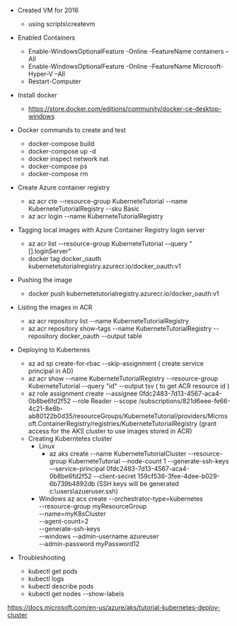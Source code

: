 * Created VM for 2016
    * using scripts\createvm
* Enabled Containers
    * Enable-WindowsOptionalFeature -Online -FeatureName containers –All
    * Enable-WindowsOptionalFeature -Online -FeatureName Microsoft-Hyper-V –All
    * Restart-Computer
* Install docker
    * https://store.docker.com/editions/community/docker-ce-desktop-windows

* Docker commands to create and test
    * docker-compose build
    * docker-compose up -d
    * docker inspect network nat
    * docker-compose ps
    * docker-compose rm

* Create Azure container registry
    * az acr cte --resource-group KuberneteTutorial --name KuberneteTutorialRegistry --sku Basic
    * az acr login --name KuberneteTutorialRegistry
* Tagging local images with Azure Container Registry login server
    * az acr list --resource-group KuberneteTutorial --query "[].loginServer"
    * docker tag docker_oauth kubernetetutorialregistry.azurecr.io/docker_oauth:v1
* Pushing the image
    * docker push kubernetetutorialregistry.azurecr.io/docker_oauth:v1
* Listing the images in ACR
    * az acr repository list --name KuberneteTutorialRegistry
    * az acr repository show-tags --name KuberneteTutorialRegistry --repository docker_oauth --output table

* Deploying to Kubertenes
    * az ad sp create-for-rbac --skip-assignment  ( create service principal in AD)
    * az acr show --name KuberneteTutorialRegistry --resource-group KuberneteTutorial --query "id" --output tsv ( to get ACR resource id )
    * az role assignment create --assignee 0fdc2483-7d13-4567-aca4-0b8be6fd2f52 --role Reader --scope /subscriptions/821d6eee-fe66-4c21-8e8b-ab80122b0d35/resourceGroups/KuberneteTutorial/providers/Microsoft.ContainerRegistry/registries/KuberneteTutorialRegistry (grant access for the AKS cluster to use images stored in ACR)
    * Creating Kuberntetes cluster
        * Linux
            * az aks create --name KuberneteTutorialCluster --resource-group KuberneteTutorial --node-count 1 --generate-ssh-keys --service-principal 0fdc2483-7d13-4567-aca4-0b8be6fd2f52 --client-secret 159cf536-3fee-4dee-b029-6b739b4892db (SSH keys will be generated c:\users\azueruser\.ssh)
        * Windows
            az acs create --orchestrator-type=kubernetes \
                --resource-group myResourceGroup \
                --name=myK8sCluster \
                --agent-count=2 \
                --generate-ssh-keys \
                --windows --admin-username azureuser \
                --admin-password myPassword12



* Troubleshooting
    * kubectl get pods
    * kubectl logs <podname>
    * kubectl describe pods <podname>
    * kubectl get nodes --show-labels


https://docs.microsoft.com/en-us/azure/aks/tutorial-kubernetes-deploy-cluster

